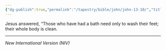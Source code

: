 ```yaml
---
{"dg-publish":true,"permalink":"/tapestry/bible/john/john-13-10/","title":"John 13:10","tags":["bible-verse","bible-verse"],"dgHomeLink":true,"dgShowLocalGraph":true,"dgEnableSearch":true}
---
```


 Jesus answered, “Those who have had a bath need only to wash their feet; their whole body is clean. 

---
*New International Version (NIV)*
